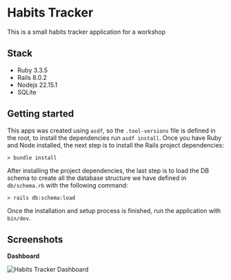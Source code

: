 # Habits Tracker

This is a small habits tracker application for a workshop

## Stack

- Ruby 3.3.5
- Rails 8.0.2
- Nodejs 22.15.1
- SQLite

## Getting started

This apps was created using `asdf`, so the `.tool-versions` file is defined in the root, to install the dependencies run `asdf install`. Once you have Ruby and Node installed, the next step is to install the Rails project dependencies:

```shell
> bundle install
```

After installing the project dependencies, the last step is to load the DB schema to create all the database structure we have defined in `db/schema.rb` with the following command:

```shell
> rails db:schema:load
```

Once the installation and setup process is finished, run the application with `bin/dev`.

## Screenshots

**Dashboard**

![Habits Tracker Dashboard](https://github.com/user-attachments/assets/12842123-7eeb-4bf8-9438-a6f07e53e706)
